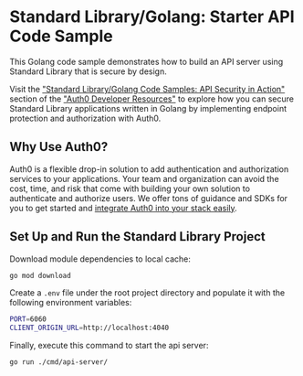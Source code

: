 # Standard Library/Golang: Starter API Code Sample

This Golang code sample demonstrates how to build an API server using Standard Library that is secure by design.

Visit the ["Standard Library/Golang Code Samples: API Security in Action"](https://developer.auth0.com/resources/code-samples/api/standard-library) section of the ["Auth0 Developer Resources"](https://developer.auth0.com/resources) to explore how you can secure Standard Library applications written in Golang by implementing endpoint protection and authorization with Auth0.

## Why Use Auth0?

Auth0 is a flexible drop-in solution to add authentication and authorization services to your applications. Your team and organization can avoid the cost, time, and risk that come with building your own solution to authenticate and authorize users. We offer tons of guidance and SDKs for you to get started and [integrate Auth0 into your stack easily](https://developer.auth0.com/resources/code-samples/full-stack).

## Set Up and Run the Standard Library Project

Download module dependencies to local cache:

```bash
go mod download
```

Create a `.env` file under the root project directory and populate it with the following environment variables:

```bash
PORT=6060
CLIENT_ORIGIN_URL=http://localhost:4040
```

Finally, execute this command to start the api server:

```bash
go run ./cmd/api-server/
```
